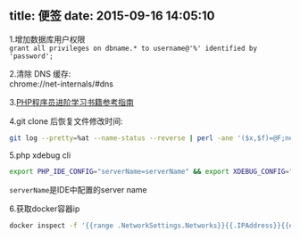 title: 便签
date: 2015-09-16 14:05:10
---
1.增加数据库用户权限  
`grant all privileges on dbname.* to username@'%' identified by 'password';`  

2.清除 DNS 缓存:  
chrome://net-internals/#dns  

3.[PHP程序员进阶学习书籍参考指南](http://blog.csdn.net/heiyeshuwu/article/details/50686878)  

4.git clone 后恢复文件修改时间:
```bash
git log --pretty=%at --name-status --reverse | perl -ane '($x,$f)=@F;next if !$x;$t=$x,next if !defined($f)||$s{$f};$s{$f}=utime($t,$t,$f),next if $x=~/[AM]/;'
```

5.php xdebug cli  
```bash
export PHP_IDE_CONFIG="serverName=serverName" && export XDEBUG_CONFIG="remote_enable=1 remote_mode=req remote_port=9000 remote_host=ip remote_connect_back=0"
```
`serverName`是IDE中配置的server name

6.获取docker容器ip
```bash
docker inspect -f '{{range .NetworkSettings.Networks}}{{.IPAddress}}{{end}}' container_name_or_id
```
